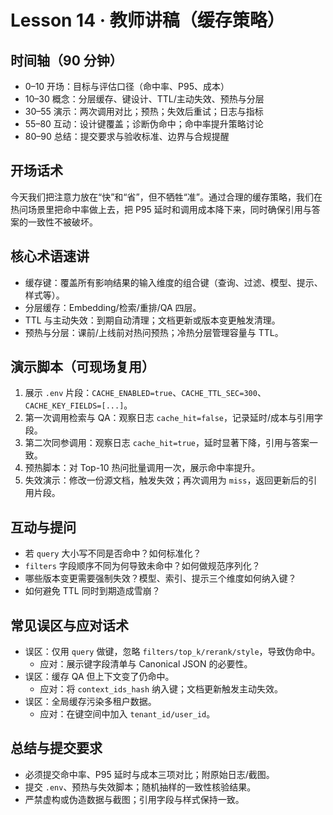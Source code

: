 # Lesson 14 · 教师讲稿（缓存策略）

## 时间轴（90 分钟）
- 0–10 开场：目标与评估口径（命中率、P95、成本）
- 10–30 概念：分层缓存、键设计、TTL/主动失效、预热与分层
- 30–55 演示：两次调用对比；预热；失效后重试；日志与指标
- 55–80 互动：设计键覆盖；诊断伪命中；命中率提升策略讨论
- 80–90 总结：提交要求与验收标准、边界与合规提醒

## 开场话术
今天我们把注意力放在“快”和“省”，但不牺牲“准”。通过合理的缓存策略，我们在热问场景里把命中率做上去，把 P95 延时和调用成本降下来，同时确保引用与答案的一致性不被破坏。

## 核心术语速讲
- 缓存键：覆盖所有影响结果的输入维度的组合键（查询、过滤、模型、提示、样式等）。
- 分层缓存：Embedding/检索/重排/QA 四层。
- TTL 与主动失效：到期自动清理；文档更新或版本变更触发清理。
- 预热与分层：课前/上线前对热问预热；冷热分层管理容量与 TTL。

## 演示脚本（可现场复用）
1) 展示 `.env` 片段：`CACHE_ENABLED=true`、`CACHE_TTL_SEC=300`、`CACHE_KEY_FIELDS=[...]`。
2) 第一次调用检索与 QA：观察日志 `cache_hit=false`，记录延时/成本与引用字段。
3) 第二次同参调用：观察日志 `cache_hit=true`，延时显著下降，引用与答案一致。
4) 预热脚本：对 Top-10 热问批量调用一次，展示命中率提升。
5) 失效演示：修改一份源文档，触发失效；再次调用为 `miss`，返回更新后的引用片段。

## 互动与提问
- 若 `query` 大小写不同是否命中？如何标准化？
- `filters` 字段顺序不同为何导致未命中？如何做规范序列化？
- 哪些版本变更需要强制失效？模型、索引、提示三个维度如何纳入键？
- 如何避免 TTL 同时到期造成雪崩？

## 常见误区与应对话术
- 误区：仅用 `query` 做键，忽略 `filters/top_k/rerank/style`，导致伪命中。
  - 应对：展示键字段清单与 Canonical JSON 的必要性。
- 误区：缓存 QA 但上下文变了仍命中。
  - 应对：将 `context_ids_hash` 纳入键；文档更新触发主动失效。
- 误区：全局缓存污染多租户数据。
  - 应对：在键空间中加入 `tenant_id/user_id`。

## 总结与提交要求
- 必须提交命中率、P95 延时与成本三项对比；附原始日志/截图。
- 提交 `.env`、预热与失效脚本；随机抽样的一致性核验结果。
- 严禁虚构或伪造数据与截图；引用字段与样式保持一致。